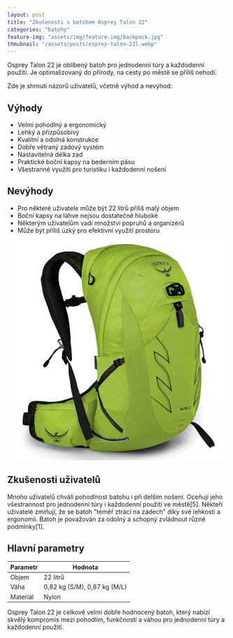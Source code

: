 ```yaml
---
layout: post
title: "Zkušenosti s batohem Osprey Talon 22"
categories: "batohy"
feature-img: "assets/img/feature-img/backpack.jpg"
thmubnail: "/assets/posts/osprey-talon-22l.webp"
---
```


Osprey Talon 22 je oblíbený batoh pro jednodenní túry a každodenní použití. Je optimalizovaný do přírody, na cesty po městě se příliš nehodí.

Zde je shrnutí názorů uživatelů, včetně výhod a nevýhod:

## Výhody

- Velmi pohodlný a ergonomický
- Lehký a přizpůsobivý
- Kvalitní a odolná konstrukce
- Dobře větraný zádový systém
- Nastavitelná délka zad
- Praktické boční kapsy na bederním pásu
- Všestranné využití pro turistiku i každodenní nošení

## Nevýhody

- Pro některé uživatele může být 22 litrů příliš malý objem
- Boční kapsy na láhve nejsou dostatečně hluboké
- Některým uživatelům vadí množství popruhů a organizérů
- Může být příliš úzký pro efektivní využití prostoru

![Osprey Talon 22](/assets/posts/osprey-talon-22l.webp)

## Zkušenosti uživatelů

Mnoho uživatelů chválí pohodlnost batohu i při delším nošení. Oceňují jeho všestrannost pro jednodenní túry i každodenní použití ve městě[5]. Někteří uživatelé zmiňují, že se batoh "téměř ztrácí na zádech" díky své lehkosti a ergonomii. Batoh je považován za odolný a schopný zvládnout různé podmínky[1].

## Hlavní parametry

| Parametr | Hodnota |
|----------|---------|
| Objem    | 22 litrů |
| Váha     | 0,82 kg (S/M), 0,87 kg (M/L) |
| Materiál | Nylon  |

Osprey Talon 22 je celkově velmi dobře hodnocený batoh, který nabízí skvělý kompromis mezi pohodlím, funkčností a váhou pro jednodenní túry a každodenní použití.

